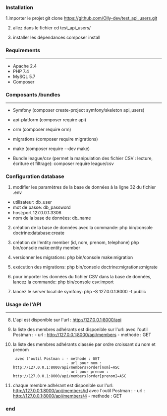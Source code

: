 ### Installation
1.importer le projet
     git clone https://github.com/Olly-dev/test_api_users.git
	 
2. allez dans le fichier
		cd test_api_users/

3. installer les dépendances
	composer install


### Requirements
---

- Apache 2.4
- PHP 7.4
- MySQL 5.7
- Composer

### Composants /bundles
---

- Symfony      (composer create-project symfony/skeleton api_users)  
- api-platform (composer require api)
- orm          (composer require orm)
- migrations   (composer require migrations)
- make         (composer require --dev make)

- Bundle league/csv (permet la manipulation des fichier CSV : lecture, écriture et filtrage): composer require league/csv


### Configuration database

1. modifier les paramètres de la base de données à la ligne 32 du fichier .env 
- utilisateur:                  db_user
- mot de passe:                 db_password
- host:port                     127.0.0.1:3306
- nom de la base de données:    db_name

2. création de la base de données avec la commande:
		php bin/console doctrine:database:create

3. création de l'entity member (id, nom, prenom, telephone)
	php bin/console make:entity member

4. versionner les migrations:
		php bin/console make:migration
		
5. exécution des migrations:
	php bin/console doctrine:migrations:migrate
	
6. pour importer les données du fichier CSV dans la base de données, lancez la commande:
		php bin/console csv:import  
		
7. lancez le server local de symfony:
		php -S 127.0.0.1:8000 -t public  
		
### Usage de l'API
---


8. L'api est disponible sur l'url :
		http://127.0.0.1:8000/api

9. la liste des membres adhérants est disponible sur l'url:
		avec l'outil Postman : - url : http://127.0.0.1:8000/api/members
							   - methode : GET
							   
9. la liste des membres adhérants classée par ordre croissant du nom et prenom		   
							  
		avec l'outil Postman : - methode : GET
							   - url pour nom :     http://127.0.0.1:8000/api/members?order[nom]=ASC
							   - url pour prenom :  http://127.0.0.1:8000/api/members?order[prenom]=ASC
							   
							   
10. chaque membre adhérant est disponible sur l'url: http://127.0.0.1:8000/api/members/id
		avec l'outil Postman : - url : http://127.0.0.1:8000/api/members/4
							   - methode : GET
	
### end